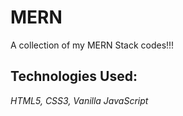 #   MERN
A collection of my MERN Stack codes!!!

## **Technologies Used:**
*HTML5, CSS3, Vanilla JavaScript*    
